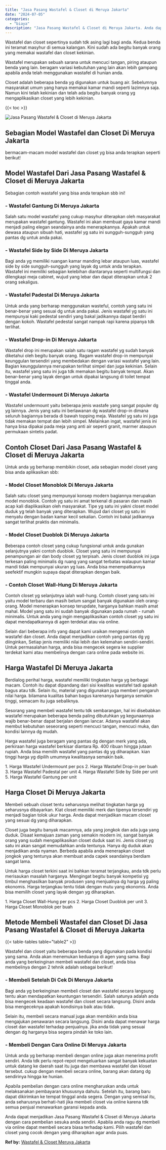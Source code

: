 ```yaml
---
title: "Jasa Pasang Wastafel & Closet di Meruya Jakarta"
date: "2024-07-05"
categories: 
  - "biaya"
description: "Jasa Pasang Wastafel & Closet di Meruya Jakarta. Anda dapat menjadikan Jasa Pasang Wastafel & Closet di Meruya Jakarta dengan cara pembelian sesuka anda send..."
---
```


Wastafel dan closet sepertinya sudah tdk asing lagi bagi anda. Kedua benda ini teramat masyhur di semua kalangan. Kini sudah ada begitu banyak orang yang memakai wastafel dan closet kekinian.

Wastafel merupakan sebuah sarana untuk mencuci tangan, piring ataupun benda yang lain. beragam variasi kebutuhan yang lain akan lebih gampang apabila anda telah menggunakan wastafel di hunian anda.

Closet adalah beberapa benda yg digunakan untuk buang air. Sebelumnya masyarakat umum yang hanya memakai kamar mandi seperti lazimnya saja. Namun kini telah kekinian dan telah ada begitu banyak orang yg mengaplikasikan closet yang lebih kekinian.

{{< toc >}}

![Jasa Pasang Wastafel & Closet di Meruya Jakarta](/images/wastafel-closet-murah36.png)

## Sebagian Model Wastafel dan Closet Di Meruya Jakarta

bermacam-macam model wastafel dan closet yg bisa anda terapkan seperti berikut!

## Model Wastafel Dari Jasa Pasang Wastafel & Closet di Meruya Jakarta

Sebagian contoh wastafel yang bisa anda terapkan sbb ini!

### \- Wastafel Gantung Di Meruya Jakarta

Salah satu model wastafel yang cukup masyhur diterapkan oleh masyarakat merupakan wastafel gantung. Wastafel ini akan membuat gaya kamar mandi menjadi paling elegan seandainya anda menerapkannya. Apakah untuk dewasa ataupun sibuah hati, wastafel yg satu ini sungguh-sungguh yang pantas dg untuk anda pakai.

### \- Wastafel Side by Side Di Meruya Jakarta

Bagi anda yg memiliki ruangan kamar manding lebar ataupun luas, wastafel side by side sungguh-sungguh yang layak dg untuk anda terapkan. Wastafel ini memiliki sebagian kelebihan diantaranya seperti multifungsi dan dilengkapi meja cabinet, wujud yang lebar dan dapat diterapkan untuk 2 orang sekaligus.

### \- Wastafel Padestal Di Meruya Jakarta

Untuk anda yang berharap menggunakan wasteful, contoh yang satu ini benar-benar yang sesuai dg untuk anda pakai. Jenis wastafel yg satu ini mempunyai kaki pedestal sendiri yang bakal jadikannya dapat berdiri dengan kokoh. Wastafel pedestal sangat nampak rapi karena pipanya tdk terlihat.

### \- Wastafel Drop-in Di Meruya Jakarta

Wastafel drop ini merupakan salah satu ragam wastafel yg sudah banyak diketahui oleh begitu banyak orang. Ragam wastafel drop-in mempunyai keunggulan tersendiri yang membedakan dengan variasi wastafel yang lain. Bagian keunggulannya merupakan terlihat simpel dan juga kekinian. Selain itu, wastafel yang satu ini juga tdk memakan begitu banyak tempat. Akan benar-benar yang layak dengan untuk dipakai langsung di toilet tempat tinggal anda.

### \- Wastafel Undermount Di Meruya Jakarta

Wastafel undermount yaitu beberapa jenis wastafe yang sangat populer dg yg lainnya. Jenis yang satu ini berlawanan dg wastafel drop-in dimana seluruh bagiannya berada di bawah topping meja. Wastafel yg satu ini juga tidak memakan tempat dan lebih simpel. Melainkan ingat, wastafel jenis ini hanya bisa dipakai pada meja yang anti air seperti granit, marmer ataupun permukaan sintetis padat.

## Contoh Closet Dari Jasa Pasang Wastafel & Closet di Meruya Jakarta

Untuk anda yg berharap membikin closet, ada sebagian model closet yang bisa anda aplikasikan sbb:

### \- Model Closet Monoblok Di Meruya Jakarta

Salah satu closet yang mempunyai konsep modern bagiannya merupakan model monoblok. Contoh yg satu ini amat terkenal di pasaran dan masih acap kali diaplikasikan oleh masyarakat. Tipe yg satu ini yakni closet model duduk yg telah banyak yang diterapkan. Wujud dari closet yg satu ini menyatu dengan badan kamar kecil sekalian. Contoh ini bakal jadikannya sangat terlihat praktis dan minimalis.

### \- Model Closet Duoblok Di Meruya Jakarta

Beberapa contoh closet yang cukup fungsional untuk anda gunakan selanjutnya yakni contoh duoblok. Closet yang satu ini mempunyai penampungan air dan body closet yg terpisah. Jenis closet duoblok ini juga terkesan paling minimalis dg ruang yang sangat terbatas walaupun kamar mandi tidak mempunyai ukuran yg luas. Anda bisa menempatkannya seefektif mungkin supaya dapat diterapkan dengan baik.

### \- Contoh Closet Wall-Hung Di Meruya Jakarta

Contoh closet yg selanjutnya ialah wall-hung. Contoh closet yang satu ini yaitu model terbaru dan masih belum sangat banyak digunakan oleh orang-orang. Model menerapkan konsep terupdate, harganya bahkan masih amat mahal. Model yang satu ini sudah banyak digunakan pada rumah - rumah minimalis. Untuk anda yang ingin mengaplikasikan contoh closet yg satu ini dapat mendapatkannya di agen terdekat atau via online.

Selain dari beberapa info yang dapat kami uraikan mengenai contoh wastafel dan closet. Anda dapat menjadikan contoh yang pantas dg yg diinginkan, Setiap jenis memiliki nilai lebih dan kelemahan sendiri-sendiri. Untuk permasalahan harga, anda bisa mengecek segera ke supplier terdekat kami atau membelinya dengan cara online pada website ini.

## Harga Wastafel Di Meruya Jakarta

Berdialog perihal harga, wastafel memiliki tingkatan harga yg berbagai macam. Contoh itu dapat dipandang dari sisi kwalitas wastafel tadi apakah bagus atau tdk. Selain itu, material yang digunakan juga memberi pengaruh nilai harga. bilamana kualitas bahan bagus karenanya harganya semakin tinggi, semacam itu juga sebaliknya.

Sesorang yang membeli wastafel tentu tdk sembarangan, hal ini disebabkan wastafel merupakan beberapa benda paling dibutuhkan yg kegunaannya wajib benar-benar dapat berjalan dengan lancar. Adanya wastafel akan membut kebutuhan seseorang seperti mencuci tangan, mencuci muka, dan kondisi lainnya dg mudah.

Harga wastafel juga beragam yang pantas dg dengan merk yang ada, perkiraan harga wastafel berkisar diantara Rp. 400 ribuan hingga jutaan rupiah. Anda bisa memilih wastafel yang pantas dg yg diharapkan. kian tinggi harga yg dipilih umumnya kwalitasnya semakin baik.

1\. Harga Wastafel Undermount per pcs 2. Harga Wastafel Drop-in per buah 3. Harga Wastafel Padestal per unit 4. Harga Wastafel Side by Side per unit 5. Harga Wastafel Gantung per unit

## Harga Closet Di Meruya Jakarta

Membeli sebuah closet tentu seharusnya melihat tingkatan harga yg seharusnya dibayarkan. Kiat closet memiliki merk dan tipenya tersendiri yg menjadi bagian tolok ukur harga. Anda dapat menjadikan macam closet yang sesuai dg yang diharapkan.

Closet juga begitu banyak macamnya, ada yang jongkok dan ada juga yang duduk. Disaat kemajuan zaman yang semakin modern ini, sangat banyak orang yang sudah mengaplikasikan closet duduk saat ini. Jenis closet yg satu ini akan sangat memudahkan anda tentunya. Hanya dg duduk akan menjadikan anda nyaman. Berbeda apabila anda menerapkan closet jongkok yang tentunya akan membuat anda capek seandainya berdiam sangat lama.

Untuk harga closet terkini saat ini bahkan teramat terjangkau, anda tdk perlu merisaukan masalah harganya. Mengingat begitu banyak kompetisi yg timbul menghasilkan banyak produsen yang menjualnya dg harga yg paling ekonomis. Harga terjangkau tentu tidak dengan mutu yang ekonomis. Anda bisa memilih closet yang layak dengan yg diharapkan.

1\. Harga Closet Wall-Hung per pcs 2. Harga Closet Duoblok per unit 3. Harga Closet Monoblok per buah

## Metode Membeli Wastafel dan Closet Di Jasa Pasang Wastafel & Closet di Meruya Jakarta

{{< table-tables table="table2" >}}

Wastafel dan closet yaitu beberapa benda yang digunakan pada kondisi yang sama. Anda akan menemukan keduanya di agen yang sama. Bagi anda yang berkeinginan membeli wastafel dan closet, anda bisa membelinya dengan 2 tehnik adalah sebagai berikut!

### \- Membeli Setelah Di Cek Di Meruya Jakarta

Bagi anda yg berkeinginan membeli closet dan wastafel secara langsung tentu akan mendapatkan keuntungan tersendiri. Salah satunya adalah anda bisa mengecek keadaan wastafel dan closet secara langsung. Disini anda bisa mengeceknya apakah kondisinya baik atau tidak.

Selain itu, membeli secara manual juga akan membikin anda bisa mengajukan penawaran secara langsung. Disini anda dapat menawar harga closet dan wastafel terhadap penjualnya. jika anda tidak yang sesuai dengan dg harganya bisa segera pindah ke toko lain.

### \- Membeli Dengan Cara Online Di Meruya Jakarta

Untuk anda yg berharap membeli dengan online juga akan menerima profit sendiri. Anda tdk perlu repot-repot mengeluarkan sangat banyak kekuatan untuk datang ke daerah saat itu juga dan membawa wastafel dan kloset tersebut. cukup dengan membeli secara online, barang akan datang dg sendirinya hingga ke hunian.

Apabila pembelian dengan cara online mengharuskan anda untuk melaksanakan pembayaran khususnya dahulu. Setelah itu, barang baru dapat dikirimkan ke tempat tinggal anda segera. Dengan yang semisal itu, anda seharusnya berhati-hati jika membeli closet via online karena tdk semua penjual menawarkan garansi kepada anda.

Anda dapat menjadikan Jasa Pasang Wastafel & Closet di Meruya Jakarta dengan cara pembelian sesuka anda sendiri. Apabila anda ragu dg membeli via online dapat membeli secara biasa terhadap kami. Pilih wastafel dan closet yang cocok dengan yang diharapkan agar anda puas.

**Ref by:** [Wastafel & Closet Meruya Jakarta](https://id.wikipedia.org/wiki/Wastafel)
